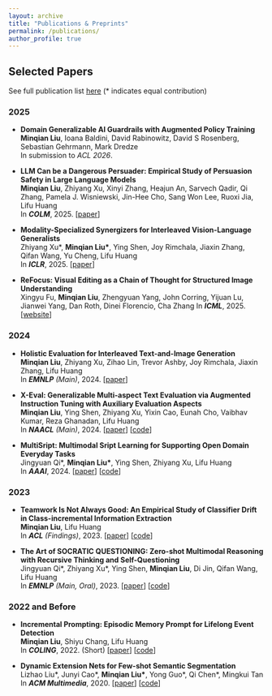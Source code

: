 ```yaml
---
layout: archive
title: "Publications & Preprints"
permalink: /publications/
author_profile: true
---
```


## Selected Papers

See full publication list [here](https://scholar.google.com/citations?user=xCR8nrwAAAAJ&hl=en) (* indicates equal contribution)

### 2025

* **Domain Generalizable AI Guardrails with Augmented Policy Training**
  **Minqian Liu**, Ioana Baldini, David Rabinowitz, David S Rosenberg, Sebastian Gehrmann, Mark Dredze<br>
  In submission to *ACL 2026*.

* **LLM Can be a Dangerous Persuader: Empirical Study of Persuasion Safety in Large Language Models**<br>
  **Minqian Liu**, Zhiyang Xu, Xinyi Zhang, Heajun An, Sarvech Qadir, Qi Zhang, Pamela J. Wisniewski, Jin-Hee Cho, Sang Won Lee, Ruoxi Jia, Lifu Huang<br>
  In ***COLM***, 2025. \[[paper](https://openreview.net/forum?id=TMB9SKqit9#discussion)]

* **Modality-Specialized Synergizers for Interleaved Vision-Language Generalists**<br>
  Zhiyang Xu\*, **Minqian Liu\***, Ying Shen, Joy Rimchala, Jiaxin Zhang, Qifan Wang, Yu Cheng, Lifu Huang<br>
  In ***ICLR***, 2025. \[[paper](https://mqianliu.github.io/files/Vision_Language_Generalist.pdf)]

* **ReFocus: Visual Editing as a Chain of Thought for Structured Image Understanding**<br>
  Xingyu Fu, **Minqian Liu**, Zhengyuan Yang, John Corring, Yijuan Lu, Jianwei Yang, Dan Roth, Dinei Florencio, Cha Zhang
   In ***ICML***, 2025. \[[website](https://zeyofu.github.io/ReFocus/)]


### 2024

* **Holistic Evaluation for Interleaved Text-and-Image Generation**<br>
  **Minqian Liu**, Zhiyang Xu, Zihao Lin, Trevor Ashby, Joy Rimchala, Jiaxin Zhang, Lifu Huang<br>
  In ***EMNLP** (Main)*, 2024.  \[[paper](https://arxiv.org/abs/2406.14643)]

* **X-Eval: Generalizable Multi-aspect Text Evaluation via Augmented Instruction Tuning with Auxiliary Evaluation Aspects**<br>
  **Minqian Liu**, Ying Shen, Zhiyang Xu, Yixin Cao, Eunah Cho, Vaibhav Kumar, Reza Ghanadan, Lifu Huang<br>
  In ***NAACL** (Main)*, 2024.  \[[paper](https://arxiv.org/abs/2311.08788)] \[[code](https://github.com/VT-NLP/XEval)]

* **MultiSript: Multimodal Sript Learning for Supporting Open Domain Everyday Tasks**<br>
  Jingyuan Qi\*, **Minqian Liu\***, Ying Shen, Zhiyang Xu, Lifu Huang<br>
  In ***AAAI***, 2024. \[[paper](https://arxiv.org/abs/2310.04965)] \[[code](https://github.com/VT-NLP/MultiScript)]

### 2023

* **Teamwork Is Not Always Good: An Empirical Study of Classifier Drift in Class-incremental Information Extraction**<br>
  **Minqian Liu**, Lifu Huang<br>
  In ***ACL** (Findings)*, 2023.  \[[paper](http://arxiv.org/abs/2305.16559)] \[[code](https://github.com/vt-nlp/ice)]

* **The Art of SOCRATIC QUESTIONING: Zero-shot Multimodal Reasoning with Recursive Thinking and Self-Questioning**<br>
  Jingyuan Qi\*, Zhiyang Xu\*, Ying Shen, **Minqian Liu**, Di Jin, Qifan Wang, Lifu Huang<br>
  In ***EMNLP** (Main, Oral)*, 2023.  \[[paper](https://arxiv.org/abs/2305.14999)] \[[code](https://github.com/VT-NLP/SOCRATIC-QUESTIONING)]

### 2022 and Before

* **Incremental Prompting: Episodic Memory Prompt for Lifelong Event Detection**<br>
  **Minqian Liu**, Shiyu Chang, Lifu Huang<br>
  In ***COLING***, 2022. (Short) \[[paper](https://arxiv.org/pdf/2204.07275.pdf)] \[[code](https://github.com/VT-NLP/ICE)]

* **Dynamic Extension Nets for Few-shot Semantic Segmentation**<br> 
  Lizhao Liu\*, Junyi Cao\*, **Minqian Liu\***, Yong Guo\*, Qi Chen\*, Mingkui Tan<br>
  In ***ACM Multimedia***, 2020. \[[paper](https://dl.acm.org/doi/pdf/10.1145/3394171.3413915)] \[[code](https://github.com/lizhaoliu-Lec/DENet)]





